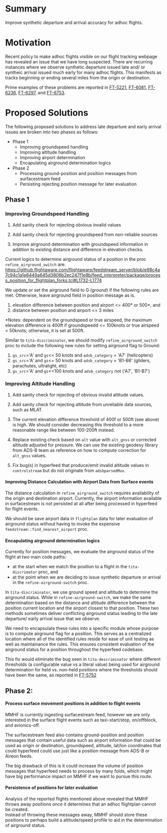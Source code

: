 # Summary

Improve synthetic departure and arrival accuracy for adhoc flights.

# Motivation

Recent policy to make adhoc flights visible on our flight tracking webpage has
revealed an issue that we have long suspected.  There are recurring 
instances where we observe synthetic departure issued late and/ or syntheic arrival
issued much early for many adhoc flights. This manifests as tracks beginning
or ending several miles from the origin or destination.

Prime examples of these problems are reported in [FT-5221](https://flightaware.atlassian.net/browse/FT-5221), 
[FT-6081](https://flightaware.atlassian.net/browse/FT-6081), [FT-6236](https://flightaware.atlassian.net/browse/FT-6236), [FT-6297](https://flightaware.atlassian.net/browse/FT-6297), and [FT-6753](https://flightaware.atlassian.net/browse/FT-6753).  

# Proposed Solutions

The following proposed solutions to address late departure and early arrival 
issues are broken into two phases as follows:
* Phase 1
    * Improving groundspeed handling
    * Improving altitude handling
    * Improving airport determination
    * Encapulating airground determination logics
* Phase 2
    * Processing ground-position and position messages from surfacestream feed
    * Persisting rejecting position message for later evaluation


## Phase 1

### Improving Groundspeed Handling


1. Add sanity check for rejecting obvious invalid values

2. Add sanity check for rejecting groundspeed from non-reliable sources

3. Improve airground determination with groundspeed information in addition
to existing distance and difference in elevation checks.  

Current logics to determine airground status of a position in the proc 
`refine_airground_switch` are:
https://github.flightaware.com/flightaware/feedstream_server/blob/e98c4a7c94c1a1e6449a645d3806b2ec247f1e8b/feed_interpreter/package/process_position_for_flightplan_forks.tcl#L1732-L1774

We update or set the airground field to G (ground) if the following rules are
met. Otherwise, leave airground field in position message as is.  
1. elevation difference between position and airport <= 400* or 500*, and
2. distance between position and airport <= 3 miles

*Notes: dependent on the groundspeed or true airspeed, the maximum elevation 
difference is 400ft if groundspeedd <= 100knots or true airspeed < 50knots; 
otherwise, it is set at 500ft.

Similar to `tita-discriminator`, we should modify `refine_airground_switch` 
proc to include the following new rules for setting airground flag to Ground:
1. `gs_src`='A' and `gs`<= 50 knots and `adsb_category` = 'A7' (helicopters)
2. `gs_src`='A' and `gs`<= 50 knots and `adsb_category` = 'B1-B6' (gliders, parachutes, ultralight, etc)
3. `gs_src`='A' and `gs`<=100 knots and `adsb_category` not ('A7', 'B1-B7')


### Improving Altitude Handling
1. Add sanity check for rejecting of obvious invalid altitude values. 

2. Add sanity check for rejecting altitude from unreliable data sources, 
such as MLAT.

3. The current elevation difference threshold of 400f or 500ft (see above) is
high. We should consider decreasing this threshold to a more reasonable range 
like between 100-200ft instead.  

4. Replace existing check based on `alt` value with `alt_gnss` or corrected 
altitude adjusted for pressure.  We can use the existing geodesy library from 
ADS-B team as reference on how to compute correction for `alt_gnss` values.

5. Fix bug(s) in hyperfeed that produce/emit invalid altitude values in 
`controlstream` but do not originate from `adsbparsedMux`. 

#### Improving Distance Calculation with Airport Data from Surface events
The distance calculation in `refine_airground_switch` requires availability
of the origin and destination airport.  Currently, the airport information 
available in surfacestream is not persisted at all after being processed in 
hyperfeed for flight events.

We should be save airport data in `flightplan` data for later evaluation of 
airground status without having to invoke the expensive 
`feedstream::find_nearest_airport` proc.


#### Encapulating airground determination logics

Currently for position messages, we evaluate the airground status of the flight
at two main code paths:
* at the start when we match the position to a flight in the `tita-discrimator` 
proc, and 
* at the point when we are deciding to issue synthetic departure or arrival in the
`refine-airground-switch` proc.

In `tita-discriminator`, we use ground speed and altitude to determine the 
airground status.  While in `refine-airground-switch`, we make the same 
determination based on the distance and altitude difference between the position
current location and the airport closest to that position.  These two methods
sometimes deliver conflicting airground status leading to the late departure/
early arrival issue that we observe.  

We need to encapsulate these rules into a specific module whose purpose is to
compute airground flag for a position.  This serves as a centralized location 
where all of the identified rules reside for ease of unit testing as well as 
maintainance the rules.  This ensures consistent evaluation of the airground
status for a position throughout the hyperfeed codebase.

This fix would eliminate the bug seen in `tita-descriminator` where different
thresholds (a configurable value vs a literal value) being used for airground 
determination for held vs. non-held positions where the thresholds should have
been the same, as reported in [FT-5752](https://flightaware.atlassian.net/browse/FT-5752)

## Phase 2:

#### Process surface movement positions in addition to flight events

MMHF is currently ingesting surfacestream feed, however we are only interested in
the surface flight events such as taxi-start/stop, on/offblock, and avionics-off.

The surfacestream feed also contains ground-position and position messages that 
contain useful data such as airport information that could be used as origin or
destination, groundspeed, altitude, lat/lon coordinates that could hyperfeed 
could use just like a position message from ADS-B or Aireon feeds. 

The big drawback of this is it could increase the volume of position messages
that hyperfeed needs to process by many folds, which might have big performance
impact on MMHF if we want to pursue this route.

#### Persistence of positions for later evaluation

Analysis of the reported flights mentioned above revealed that MMHF throws away
positions once it determines that an adhoc flightplan cannot be created.  
Instead of throwing these messages away, MMHF should store these positions to perhaps
build a altitude/speed profile to aid in the determination of airground status. 
